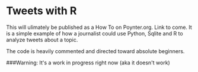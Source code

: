 Tweets with R
=============

This will ulimately be published as a How To on Poynter.org. Link to come. It is a simple example of how a journalist could use Python, Sqlite and R to analyze tweets about a topic.

The code is heavily commented and directed toward absolute beginners.

###Warning: It's a work in progress right now (aka it doesn't work)
